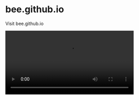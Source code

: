 # bee.github.io
Visit bee.github.io

<video width="400" controls>
  <source src="https://www.youtube.com/watch?v=mkYBxfKDyv0" type="video/mp4">
</video>
